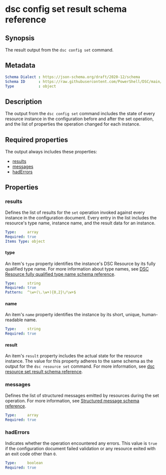 # dsc config set result schema reference

## Synopsis

The result output from the `dsc config set` command.

## Metadata

```yaml
Schema Dialect : https://json-schema.org/draft/2020-12/schema
Schema ID      : https://raw.githubusercontent.com/PowerShell/DSC/main/schemas/2023/08/outputs/config/set.json
Type           : object
```

## Description

The output from the `dsc config set` command includes the state of every resource instance in the
configuration before and after the set operation, and the list of properties the operation changed
for each instance.

## Required properties

The output always includes these properties:

- [results](#results)
- [messages](#messages)
- [hadErrors](#haderrors)

## Properties

### results

Defines the list of results for the `set` operation invoked against every instance in the
configuration document. Every entry in the list includes the resource's type name, instance name,
and the result data for an instance.

```yaml
Type:     array
Required: true
Items Type: object
```

#### type

An item's `type` property identifies the instance's DSC Resource by its fully qualified type name.
For more information about type names, see
[DSC Resource fully qualified type name schema reference][01].

```yaml
Type:     string
Required: true
Pattern:  ^\w+(\.\w+){0,2}\/\w+$
```

#### name

An item's `name` property identifies the instance by its short, unique, human-readable name.

```yaml
Type:     string
Required: true
```

#### result

An item's `result` property includes the actual state for the resource instance. The value for this
property adheres to the same schema as the output for the `dsc resource set` command. For more
information, see [dsc resource set result schema reference][02].

### messages

Defines the list of structured messages emitted by resources during the set operation. For more
information, see [Structured message schema reference][03].

```yaml
Type:     array
Required: true
```

### hadErrors

Indicates whether the operation encountered any errors. This value is `true` if the configuration
document failed validation or any resource exited with an exit code other than `0`.

```yaml
Type:     boolean
Required: true
```

[01]: ../../definitions/resourceType.md
[02]: ../resource/set.md
[03]: ../../definitions/message.md
